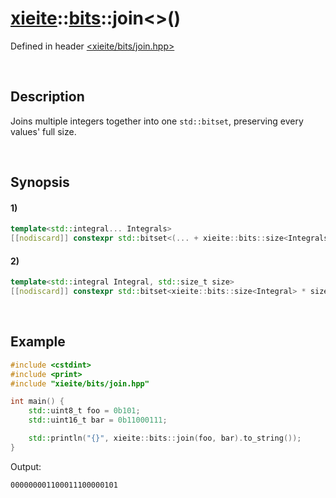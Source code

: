 # [xieite](../../xieite.md)\:\:[bits](../../bits.md)\:\:join\<\>\(\)
Defined in header [<xieite/bits/join.hpp>](../../../include/xieite/bits/join.hpp)

&nbsp;

## Description
Joins multiple integers together into one `std::bitset`, preserving every values' full size.

&nbsp;

## Synopsis
#### 1)
```cpp
template<std::integral... Integrals>
[[nodiscard]] constexpr std::bitset<(... + xieite::bits::size<Integrals>)> join(Integrals... values) noexcept;
```
#### 2)
```cpp
template<std::integral Integral, std::size_t size>
[[nodiscard]] constexpr std::bitset<xieite::bits::size<Integral> * size> join(const std::array<Integral, size>& values) noexcept;
```

&nbsp;

## Example
```cpp
#include <cstdint>
#include <print>
#include "xieite/bits/join.hpp"

int main() {
    std::uint8_t foo = 0b101;
    std::uint16_t bar = 0b11000111;

    std::println("{}", xieite::bits::join(foo, bar).to_string());
}
```
Output:
```
000000001100011100000101
```
